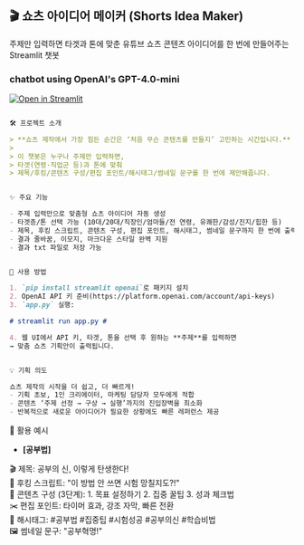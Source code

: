 ## 🎬 쇼츠 아이디어 메이커 (Shorts Idea Maker) ##

주제만 입력하면 타겟과 톤에 맞춘 유튜브 쇼츠 콘텐츠 아이디어를 한 번에 만들어주는 Streamlit 챗봇
### chatbot using OpenAI's GPT-4.0-mini ###

[![Open in Streamlit](https://static.streamlit.io/badges/streamlit_badge_black_white.svg)](https://chatbot-template.streamlit.app/)

```markdown

🛠️ 프로젝트 소개

> **쇼츠 제작에서 가장 힘든 순간은 ‘처음 무슨 콘텐츠를 만들지’ 고민하는 시간입니다.**
>  
> 이 챗봇은 누구나 주제만 입력하면,  
> 타겟(연령·직업군 등)과 톤에 맞춰  
> 제목/후킹/콘텐츠 구성/편집 포인트/해시태그/썸네일 문구를 한 번에 제안해줍니다.


✨ 주요 기능

- 주제 입력만으로 맞춤형 쇼츠 아이디어 자동 생성
- 타겟층/톤 선택 가능 (10대/20대/직장인/엄마들/전 연령, 유쾌한/감성/진지/힙한 등)
- 제목, 후킹 스크립트, 콘텐츠 구성, 편집 포인트, 해시태그, 썸네일 문구까지 한 번에 출력
- 결과 줄바꿈, 이모지, 마크다운 스타일 완벽 지원
- 결과 txt 파일로 저장 가능


🚀 사용 방법

1. `pip install streamlit openai`로 패키지 설치
2. OpenAI API 키 준비(https://platform.openai.com/account/api-keys)
3. `app.py` 실행:  

# streamlit run app.py #

4. 웹 UI에서 API 키, 타겟, 톤을 선택 후 원하는 **주제**를 입력하면  
→ 맞춤 쇼츠 기획안이 출력됩니다.


💡 기획 의도

쇼츠 제작의 시작을 더 쉽고, 더 빠르게!
- 기획 초보, 1인 크리에이터, 마케팅 담당자 모두에게 적합
- 콘텐츠 ‘주제 선정 → 구상 → 실행’까지의 진입장벽을 최소화
- 반복적으로 새로운 아이디어가 필요한 상황에도 빠른 레퍼런스 제공


```

🎯 활용 예시

- **[공부법]**  


🎬 제목: 공부의 신, 이렇게 탄생한다! <br>
🧲 후킹 스크립트: "이 방법 안 쓰면 시험 망칠지도?!"<br>
📄 콘텐츠 구성 (3단계): 1. 목표 설정하기 2. 집중 꿀팁 3. 성과 체크법<br>
✂️ 편집 포인트: 타이머 효과, 강조 자막, 빠른 전환<br>
🔖 해시태그: #공부법 #집중팁 #시험성공 #공부의신 #학습비법<br>
🖼️ 썸네일 문구: "공부혁명!"

```

